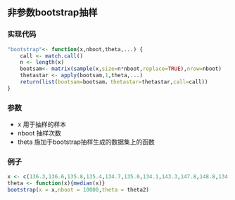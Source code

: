 ## 非参数bootstrap抽样

### 实现代码
```r
"bootstrap"<- function(x,nboot,theta,...) {
    call <- match.call()
    n <- length(x)
    bootsam<- matrix(sample(x,size=n*nboot,replace=TRUE),nrow=nboot)
    thetastar <- apply(bootsam,1,theta,...)
    return(list(bootsam=bootsam，thetastar=thetastar,call=call))
}
```
### 参数
+ x
用于抽样的样本
+ nboot
抽样次数
+ theta
施加于bootstrap抽样生成的数据集上的函数

### 例子
```r
x <- c(136.3,136.6,135.8,135.4,134.7,135.0,134.1,143.3,147.8,148.8,134.8,135.2,134.9,146.5,141.2,135.4,134.8,135.8,135.0,133.7,134.4,134.9,134.8,134.5,134.3,135.2)
theta <- function(x){median(x)}
bootstrap(x = x,nboot = 10000,theta = theta2)
```
